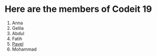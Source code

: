 
# Here are the members of  Codeit 19 

1. Anna
2. Gelila
3. Abdul
4. Fatih
5. [Pavel](pavel.md)
6. Mohammad

